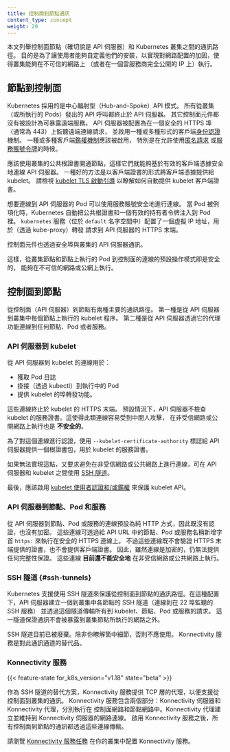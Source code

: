 ```yaml
---
title: 控制面到節點通訊
content_type: concept
weight: 20
---
```


<!--
title: Control Plane-Node Communication
content_type: concept
weight: 20
aliases:
- master-node-communication
-->

<!-- overview -->

<!--
This document catalogs the communication paths between the control plane (apiserver) and the Kubernetes cluster. The intent is to allow users to customize their installation to harden the network configuration such that the cluster can be run on an untrusted network (or on fully public IPs on a cloud provider).
-->
本文列舉控制面節點（確切說是 API 伺服器）和 Kubernetes 叢集之間的通訊路徑。
目的是為了讓使用者能夠自定義他們的安裝，以實現對網路配置的加固，使得叢集能夠在不可信的網路上
（或者在一個雲服務商完全公開的 IP 上）執行。

<!-- body -->
<!--
## Node to Control Plane
Kubernetes has a "hub-and-spoke" API pattern. All API usage from nodes (or the pods they run) terminates at the apiserver. None of the other control plane components are designed to expose remote services. The apiserver is configured to listen for remote connections on a secure HTTPS port (typically 443) with one or more forms of client [authentication](/docs/reference/access-authn-authz/authentication/) enabled.
One or more forms of [authorization](/docs/reference/access-authn-authz/authorization/) should be enabled, especially if [anonymous requests](/docs/reference/access-authn-authz/authentication/#anonymous-requests) or [service account tokens](/docs/reference/access-authn-authz/authentication/#service-account-tokens) are allowed.
-->
## 節點到控制面

Kubernetes 採用的是中心輻射型（Hub-and-Spoke）API 模式。
所有從叢集（或所執行的 Pods）發出的 API 呼叫都終止於 API 伺服器。
其它控制面元件都沒有被設計為可暴露遠端服務。
API 伺服器被配置為在一個安全的 HTTPS 埠（通常為 443）上監聽遠端連線請求，
並啟用一種或多種形式的客戶端[身份認證](/zh-cn/docs/reference/access-authn-authz/authentication/)機制。
一種或多種客戶端[鑑權機制](/zh-cn/docs/reference/access-authn-authz/authorization/)應該被啟用，
特別是在允許使用[匿名請求](/zh-cn/docs/reference/access-authn-authz/authentication/#anonymous-requests)
或[服務賬號令牌](/zh-cn/docs/reference/access-authn-authz/authentication/#service-account-tokens)的時候。

<!--
Nodes should be provisioned with the public root certificate for the cluster such that they can connect securely to the apiserver along with valid client credentials. A good approach is that the client credentials provided to the kubelet are in the form of a client certificate. See [kubelet TLS bootstrapping](/docs/reference/access-authn-authz/kubelet-tls-bootstrapping/) for automated provisioning of kubelet client certificates.
-->
應該使用叢集的公共根證書開通節點，這樣它們就能夠基於有效的客戶端憑據安全地連線 API 伺服器。
一種好的方法是以客戶端證書的形式將客戶端憑據提供給 kubelet。
請檢視 [kubelet TLS 啟動引導](/zh-cn/docs/reference/access-authn-authz/kubelet-tls-bootstrapping/)
以瞭解如何自動提供 kubelet 客戶端證書。

<!--
Pods that wish to connect to the apiserver can do so securely by leveraging a service account so that Kubernetes will automatically inject the public root certificate and a valid bearer token into the pod when it is instantiated.
The `kubernetes` service (in `default` namespace) is configured with a virtual IP address that is redirected (via kube-proxy) to the HTTPS endpoint on the apiserver.

The control plane components also communicate with the cluster apiserver over the secure port.
-->
想要連線到 API 伺服器的 Pod 可以使用服務賬號安全地進行連線。
當 Pod 被例項化時，Kubernetes 自動把公共根證書和一個有效的持有者令牌注入到 Pod 裡。
`kubernetes` 服務（位於 `default` 名字空間中）配置了一個虛擬 IP 地址，用於（透過 kube-proxy）轉發
請求到 API 伺服器的 HTTPS 末端。

控制面元件也透過安全埠與叢集的 API 伺服器通訊。

<!--
As a result, the default operating mode for connections from the nodes and pods running on the nodes to the control plane is secured by default and can run over untrusted and/or public networks.
-->
這樣，從叢集節點和節點上執行的 Pod 到控制面的連線的預設操作模式即是安全的，
能夠在不可信的網路或公網上執行。

<!--
## Control Plane to node

There are two primary communication paths from the control plane (apiserver) to the nodes. The first is from the apiserver to the kubelet process which runs on each node in the cluster. The second is from the apiserver to any node, pod, or service through the apiserver's proxy functionality.
-->
## 控制面到節點

從控制面（API 伺服器）到節點有兩種主要的通訊路徑。
第一種是從 API 伺服器到叢集中每個節點上執行的 kubelet 程序。
第二種是從 API 伺服器透過它的代理功能連線到任何節點、Pod 或者服務。

<!--
### apiserver to kubelet

The connections from the apiserver to the kubelet are used for:

* Fetching logs for pods.
* Attaching (through kubectl) to running pods.
* Providing the kubelet's port-forwarding functionality.

These connections terminate at the kubelet's HTTPS endpoint. By default, the apiserver does not verify the kubelet's serving certificate, which makes the connection subject to man-in-the-middle attacks and **unsafe** to run over untrusted and/or public networks.
-->
### API 伺服器到 kubelet

從 API 伺服器到 kubelet 的連線用於：

* 獲取 Pod 日誌
* 掛接（透過 kubectl）到執行中的 Pod
* 提供 kubelet 的埠轉發功能。

這些連線終止於 kubelet 的 HTTPS 末端。
預設情況下，API 伺服器不檢查 kubelet 的服務證書。這使得此類連線容易受到中間人攻擊，
在非受信網路或公開網路上執行也是 **不安全的**。

<!--
To verify this connection, use the `--kubelet-certificate-authority` flag to provide the apiserver with a root certificate bundle to use to verify the kubelet's serving certificate.

If that is not possible, use [SSH tunneling](#ssh-tunnels) between the apiserver and kubelet if required to avoid connecting over an
untrusted or public network.

Finally, [Kubelet authentication and/or authorization](/docs/reference/access-authn-authz/kubelet-authn-authz/) should be enabled to secure the kubelet API.
-->
為了對這個連線進行認證，使用 `--kubelet-certificate-authority` 標誌給 API
伺服器提供一個根證書包，用於 kubelet 的服務證書。

如果無法實現這點，又要求避免在非受信網路或公共網路上進行連線，可在 API 伺服器和
kubelet 之間使用 [SSH 隧道](#ssh-tunnels)。

最後，應該啟用
[kubelet 使用者認證和/或鑑權](/zh-cn/docs/reference/access-authn-authz/kubelet-authn-authz/)
來保護 kubelet API。

<!--
### apiserver to nodes, pods, and services

The connections from the apiserver to a node, pod, or service default to plain HTTP connections and are therefore neither authenticated nor encrypted. They can be run over a secure HTTPS connection by prefixing `https:` to the node, pod, or service name in the API URL, but they will not validate the certificate provided by the HTTPS endpoint nor provide client credentials. So while the connection will be encrypted, it will not provide any guarantees of integrity. These connections **are not currently safe** to run over untrusted or public networks.
-->
### API 伺服器到節點、Pod 和服務

從 API 伺服器到節點、Pod 或服務的連線預設為純 HTTP 方式，因此既沒有認證，也沒有加密。
這些連線可透過給 API URL 中的節點、Pod 或服務名稱新增字首 `https:` 來執行在安全的 HTTPS 連線上。
不過這些連線既不會驗證 HTTPS 末端提供的證書，也不會提供客戶端證書。
因此，雖然連線是加密的，仍無法提供任何完整性保證。
這些連線 **目前還不能安全地** 在非受信網路或公共網路上執行。

<!--
### SSH tunnels

Kubernetes supports SSH tunnels to protect the control plane to nodes communication paths. In this configuration, the apiserver initiates an SSH tunnel to each node in the cluster (connecting to the ssh server listening on port 22) and passes all traffic destined for a kubelet, node, pod, or service through the tunnel.
This tunnel ensures that the traffic is not exposed outside of the network in which the nodes are running.

SSH tunnels are currently deprecated, so you shouldn't opt to use them unless you know what you are doing. The Konnectivity service is a replacement for this communication channel.
-->
### SSH 隧道 {#ssh-tunnels}

Kubernetes 支援使用 SSH 隧道來保護從控制面到節點的通訊路徑。在這種配置下，API
伺服器建立一個到叢集中各節點的 SSH 隧道（連線到在 22 埠監聽的 SSH 服務）
並透過這個隧道傳輸所有到 kubelet、節點、Pod 或服務的請求。
這一隧道保證通訊不會被暴露到叢集節點所執行的網路之外。

SSH 隧道目前已被廢棄。除非你瞭解箇中細節，否則不應使用。
Konnectivity 服務是對此通訊通道的替代品。

<!--
### Konnectivity service

{{< feature-state for_k8s_version="v1.18" state="beta" >}}

As a replacement to the SSH tunnels, the Konnectivity service provides TCP level proxy for the control plane to cluster communication. The Konnectivity service consists of two parts: the Konnectivity server in the control plane network and the Konnectivity agents in the nodes network. The Konnectivity agents initiate connections to the Konnectivity server and maintain the network connections.
After enabling the Konnectivity service, all control plane to nodes traffic goes through these connections.

Follow the [Konnectivity service task](/docs/tasks/extend-kubernetes/setup-konnectivity/) to set up the Konnectivity service in your cluster.
-->
### Konnectivity 服務

{{< feature-state for_k8s_version="v1.18" state="beta" >}}

作為 SSH 隧道的替代方案，Konnectivity 服務提供 TCP 層的代理，以便支援從控制面到叢集的通訊。
Konnectivity 服務包含兩個部分：Konnectivity 伺服器和 Konnectivity 代理，分別執行在
控制面網路和節點網路中。Konnectivity 代理建立並維持到 Konnectivity 伺服器的網路連線。
啟用 Konnectivity 服務之後，所有控制面到節點的通訊都透過這些連線傳輸。

請瀏覽 [Konnectivity 服務任務](/zh-cn/docs/tasks/extend-kubernetes/setup-konnectivity/)
在你的叢集中配置 Konnectivity 服務。

